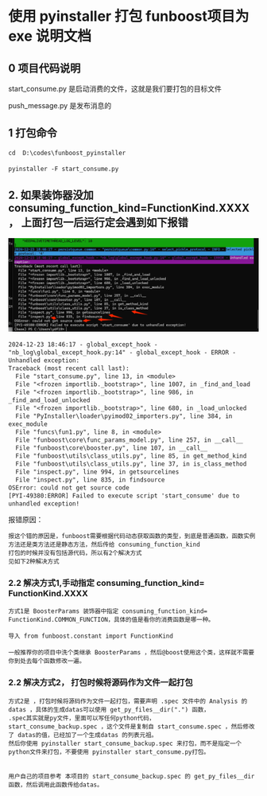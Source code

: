 

#  使用 pyinstaller 打包 funboost项目为exe 说明文档

## 0 项目代码说明

start_consume.py 是启动消费的文件，这就是我们要打包的目标文件

push_message.py 是发布消息的

## 1 打包命令 

```
cd  D:\codes\funboost_pyinstaller

pyinstaller -F start_consume.py

```


## 2. 如果装饰器没加 consuming_function_kind=FunctionKind.XXXX， 上面打包一后运行定会遇到如下报错

![img.png](img.png)

```
2024-12-23 18:46:17 - global_except_hook - "nb_log\global_except_hook.py:14" - global_except_hook - ERROR - Unhandled exception:
Traceback (most recent call last):
  File "start_consume.py", line 13, in <module>
  File "<frozen importlib._bootstrap>", line 1007, in _find_and_load
  File "<frozen importlib._bootstrap>", line 986, in _find_and_load_unlocked
  File "<frozen importlib._bootstrap>", line 680, in _load_unlocked
  File "PyInstaller\loader\pyimod02_importers.py", line 384, in exec_module
  File "funcs\fun1.py", line 8, in <module>
  File "funboost\core\func_params_model.py", line 257, in __call__
  File "funboost\core\booster.py", line 107, in __call__
  File "funboost\utils\class_utils.py", line 85, in get_method_kind
  File "funboost\utils\class_utils.py", line 37, in is_class_method
  File "inspect.py", line 994, in getsourcelines
  File "inspect.py", line 835, in findsource
OSError: could not get source code
[PYI-49380:ERROR] Failed to execute script 'start_consume' due to unhandled exception!
```

报错原因：
```
报这个错的原因是，funboost需要根据代码动态获取函数的类型，到底是普通函数，函数实例方法还是类方法还是静态方法，然后传给 consuming_function_kind
打包的时候并没有包括源代码，所以有2个解决方式
见如下2种解决方式
```

### 2.2 解决方式1,手动指定  consuming_function_kind= FunctionKind.XXXX

```
方式1是 BoosterParams 装饰器中指定 consuming_function_kind= FunctionKind.COMMON_FUNCTION，具体的值是看你的消费函数是哪一种。

导入 from funboost.constant import FunctionKind

一般推荐你的项目中洗个类继承 BoosterParams ，然后@boost使用这个类，这样就不需要你到处去每个函数修改一遍。
```

### 2.2 解决方式2， 打包时候将源码作为文件一起打包

```
方式2是 ，打包时候将源码作为文件一起打包，需要声明 .spec 文件中的 Analysis 的 datas ，具体的生成datas可以使用 get_py_files__dir(".") 函数， 
.spec其实就是py文件，里面可以写任何python代码，
start_consume_backup.spec ，这个文件是复制自 start_consume.spec ，然后修改了 datas的值，已经加了一个生成datas 的列表元祖。
然后你使用 pyinstaller start_consume_backup.spec 来打包，而不是指定一个python文件来打包，不要使用 pyinstaller start_consume.py打包。


用户自己的项目参考 本项目的 start_consume_backup.spec 的 get_py_files__dir函数，然后调用此函数传给datas。
```